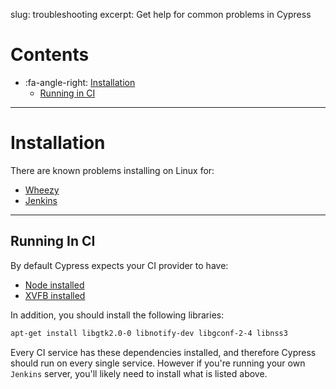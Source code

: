 slug: troubleshooting
excerpt: Get help for common problems in Cypress

# Contents

- :fa-angle-right: [Installation](#section-installation)
  - [Running in CI](#section-running-in-ci)

***

# Installation

There are known problems installing on Linux for:

- [Wheezy](https://github.com/cypress-io/cypress/issues/87)
- [Jenkins](https://github.com/cypress-io/cypress-cli/issues/2)

***

## Running In CI

By default Cypress expects your CI provider to have:

- [Node installed](https://github.com/creationix/nvm)
- [XVFB installed](http://tobyho.com/2015/01/09/headless-browser-testing-xvfb/)

In addition, you should install the following libraries:

```bash
apt-get install libgtk2.0-0 libnotify-dev libgconf-2-4 libnss3
```

Every CI service has these dependencies installed, and therefore Cypress should run on every single service. However if you're running your own `Jenkins` server, you'll likely need to install what is listed above.
